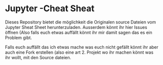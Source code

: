 # Jupyter -Cheat Sheat

Dieses Repository bietet die möglichkeit die Originalen source Dateien vom Jupyter Sheat Sheet herunterzuladen.
Ausserdem könnt ihr hier Issues öffnen (Also falls euch etwas auffällt könnt ihr mir damit sagen das es ein Problem gibt.

Falls euch auffällt das ich etwas mache was euch nicht gefällt könnt ihr aber auch eine Fork erstellen (also eine art 2. Projekt wo ihr machen könnt was ihr wollt, mit den Source dateien.
